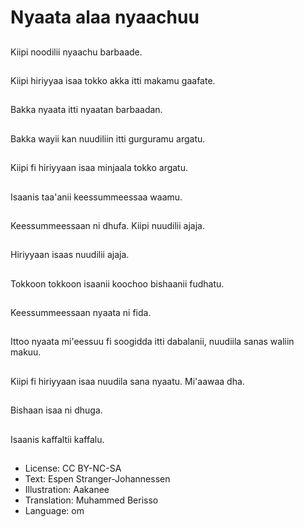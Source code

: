 # Nyaata alaa nyaachuu

##
Kiipi noodilii nyaachu barbaade.

##
Kiipi hiriyyaa isaa tokko akka itti makamu gaafate.

##
Bakka nyaata itti nyaatan barbaadan.

##
Bakka wayii kan nuudiliin itti gurguramu argatu.

##
Kiipi fi hiriyyaan isaa minjaala tokko argatu.

##
Isaanis taa'anii keessummeessaa waamu.

##
Keessummeessaan ni dhufa. Kiipi nuudilii ajaja.

##
Hiriyyaan isaas nuudilii ajaja.

##
Tokkoon tokkoon isaanii koochoo bishaanii fudhatu.

##
Keessummeessaan nyaata ni fida.

##
Ittoo nyaata mi'eessuu fi soogidda itti dabalanii, nuudiila sanas waliin makuu.

##
Kiipi fi hiriyyaan isaa nuudila sana nyaatu. Mi'aawaa dha.

##
Bishaan isaa ni dhuga.

##
Isaanis kaffaltii kaffalu.

##
* License: CC BY-NC-SA
* Text: Espen Stranger-Johannessen
* Illustration: Aakanee
* Translation: Muhammed Berisso
* Language: om
